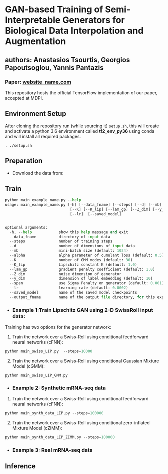 # GAN-based Training of Semi-Interpretable Generators for Biological Data Interpolation and Augmentation
## authors: Anastasios Tsourtis, Georgios Papoutsoglou, Yannis Pantazis

### Paper: [website_name.com](https://uoc.gr)
This repository hosts the official TensorFlow implementation of our paper, 
accepted at MDPI.

## Environment Setup
After cloning the repository run (while sourcing it) `setup.sh`, this will create and activate a python 3.6 environment called **tf2_env_py36** using conda 
and will install all required packages.

`. ./setup.sh`

## Preparation
* Download the data from:

## Train

``` python
python main_example_name.py --help
usage: main_example_name.py [-h] [--data_fname] [--steps] [--d] [--mb] [--beta] [--gamma] 
                             [--K] [--K_lip] [--lam_gp] [--Z_dim] [--y_dim] [--spen]
                             [--lr]  [--saved_model]


optional arguments:
  -h, --help            show this help message and exit
  --data_fname          directory of input data
  --steps               number of training steps      
  --d                   number of dimensions of input data
  --mb                  mini-batch size (default: 1024)
  --alpha               alpha parameter of cumulant loss (default: 0.5)
  --K                   number of GMM modes (default: 30)
  --K_lip               Lipschitz constant K (default: 1.0)
  --lam_gp              gradient penalty coefficient (default: 1.0)
  --Z_dim               noise dimension of generator
  --y_dim               dimension of label embedding (default: 10)
  --spen                use Sigma Penalty on generator (default: 0.001) 
  --lr                  learning rate (default: 0.0002)
  --saved_model         name of the saved model checkpoints
  --output_fname        name of the output file directory, for this experiment

```

- ### Example 1:Train Lipschitz GAN using 2-D SwissRoll input data:

Training has two options for the generator network:
1. Train the network over a Swiss-Roll using conditional feedforward neural networks (cFNN):
``` python
python main_swiss_LIP.py  --steps=10000
```
2. Train the network over a Swiss-Roll using conditional Gaussian Mixture Model (cGMM):
```
python main_swiss_LIP_GMM.py 
```

* ### Example 2: Synthetic mRNA-seq data
1. Train the network over a Swiss-Roll using conditional feedforward neural networks (cFNN):
``` python
python main_synth_data_LIP.py --steps=100000
```
2. Train the network over a Swiss-Roll using conditional zero-inflated Mixture Model (cZIMM):
``` python
python main_synth_data_LIP_ZIMM.py --steps=100000
```

* ### Example 3: Real mRNA-seq data


## Inference
